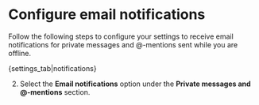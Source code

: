 # Configure email notifications

Follow the following steps to configure your settings to receive email notifications
for private messages and @-mentions sent while you are offline.

{settings_tab|notifications}

2. Select the **Email notifications** option under the
**Private messages and @-mentions** section.
